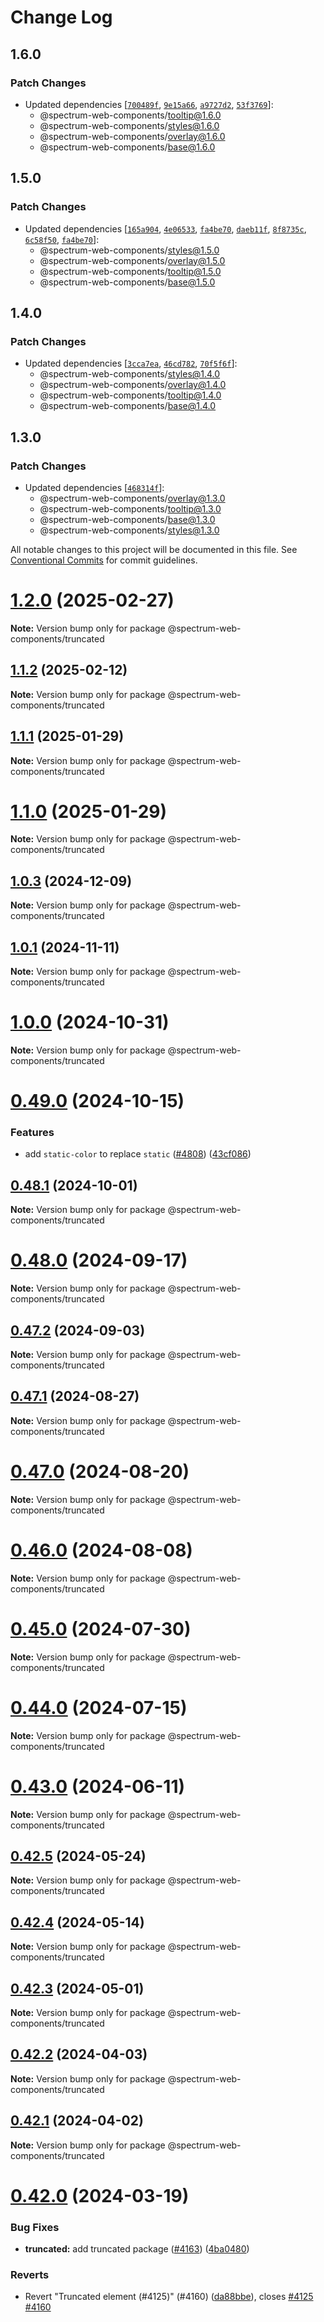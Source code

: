 # Change Log

## 1.6.0

### Patch Changes

-   Updated dependencies [[`700489f`](https://github.com/adobe/spectrum-web-components/commit/700489f87e96b895a687431486fb329c7497f2d6), [`9e15a66`](https://github.com/adobe/spectrum-web-components/commit/9e15a66a281745004add414ff977d4a71186aedd), [`a9727d2`](https://github.com/adobe/spectrum-web-components/commit/a9727d2975b01f440c09789c9e7e0122063b6f7e), [`53f3769`](https://github.com/adobe/spectrum-web-components/commit/53f3769f07b6e7853a8a4c0dc63b21fe14cf3d4b)]:
    -   @spectrum-web-components/tooltip@1.6.0
    -   @spectrum-web-components/styles@1.6.0
    -   @spectrum-web-components/overlay@1.6.0
    -   @spectrum-web-components/base@1.6.0

## 1.5.0

### Patch Changes

-   Updated dependencies [[`165a904`](https://github.com/adobe/spectrum-web-components/commit/165a904bd01fddea922fe87b181bbf41281f81f0), [`4e06533`](https://github.com/adobe/spectrum-web-components/commit/4e065332e0236757fc3a050e53747ce82ac40ed5), [`fa4be70`](https://github.com/adobe/spectrum-web-components/commit/fa4be70e9ab9dbeff26867edd3bdeb3f41c423e3), [`daeb11f`](https://github.com/adobe/spectrum-web-components/commit/daeb11f18792cf650518099fd29857139b6380b4), [`8f8735c`](https://github.com/adobe/spectrum-web-components/commit/8f8735c9ec3eac3b6473424c78257cb46ee17f70), [`6c58f50`](https://github.com/adobe/spectrum-web-components/commit/6c58f50f7b1f5489c11e0d3484e3f4a9d576f1c8), [`fa4be70`](https://github.com/adobe/spectrum-web-components/commit/fa4be70e9ab9dbeff26867edd3bdeb3f41c423e3)]:
    -   @spectrum-web-components/styles@1.5.0
    -   @spectrum-web-components/overlay@1.5.0
    -   @spectrum-web-components/tooltip@1.5.0
    -   @spectrum-web-components/base@1.5.0

## 1.4.0

### Patch Changes

-   Updated dependencies [[`3cca7ea`](https://github.com/adobe/spectrum-web-components/commit/3cca7eacf127c3fd759953db38a2b5a561bfb8dc), [`46cd782`](https://github.com/adobe/spectrum-web-components/commit/46cd7828f65491fc08790e5ba0aec412ee89199d), [`70f5f6f`](https://github.com/adobe/spectrum-web-components/commit/70f5f6f3a97b530fb20f9f5ee049e9a8c124b02d)]:
    -   @spectrum-web-components/styles@1.4.0
    -   @spectrum-web-components/overlay@1.4.0
    -   @spectrum-web-components/tooltip@1.4.0
    -   @spectrum-web-components/base@1.4.0

## 1.3.0

### Patch Changes

-   Updated dependencies [[`468314f`](https://github.com/adobe/spectrum-web-components/commit/468314f45cf5fedb2e9029da210a5886260abca9)]:
    -   @spectrum-web-components/overlay@1.3.0
    -   @spectrum-web-components/tooltip@1.3.0
    -   @spectrum-web-components/base@1.3.0
    -   @spectrum-web-components/styles@1.3.0

All notable changes to this project will be documented in this file.
See [Conventional Commits](https://conventionalcommits.org) for commit guidelines.

# [1.2.0](https://github.com/adobe/spectrum-web-components/compare/v1.1.2...v1.2.0) (2025-02-27)

**Note:** Version bump only for package @spectrum-web-components/truncated

## [1.1.2](https://github.com/adobe/spectrum-web-components/compare/v1.1.1...v1.1.2) (2025-02-12)

**Note:** Version bump only for package @spectrum-web-components/truncated

## [1.1.1](https://github.com/adobe/spectrum-web-components/compare/v1.1.0...v1.1.1) (2025-01-29)

**Note:** Version bump only for package @spectrum-web-components/truncated

# [1.1.0](https://github.com/adobe/spectrum-web-components/compare/v1.0.3...v1.1.0) (2025-01-29)

**Note:** Version bump only for package @spectrum-web-components/truncated

## [1.0.3](https://github.com/adobe/spectrum-web-components/compare/v1.0.1...v1.0.3) (2024-12-09)

**Note:** Version bump only for package @spectrum-web-components/truncated

## [1.0.1](https://github.com/adobe/spectrum-web-components/compare/v1.0.0...v1.0.1) (2024-11-11)

**Note:** Version bump only for package @spectrum-web-components/truncated

# [1.0.0](https://github.com/adobe/spectrum-web-components/compare/v0.49.0...v1.0.0) (2024-10-31)

**Note:** Version bump only for package @spectrum-web-components/truncated

# [0.49.0](https://github.com/adobe/spectrum-web-components/compare/v0.48.1...v0.49.0) (2024-10-15)

### Features

-   add `static-color` to replace `static` ([#4808](https://github.com/adobe/spectrum-web-components/issues/4808)) ([43cf086](https://github.com/adobe/spectrum-web-components/commit/43cf0865d902346568c755650f53410c7788f2a1))

## [0.48.1](https://github.com/adobe/spectrum-web-components/compare/v0.48.0...v0.48.1) (2024-10-01)

**Note:** Version bump only for package @spectrum-web-components/truncated

# [0.48.0](https://github.com/adobe/spectrum-web-components/compare/v0.47.2...v0.48.0) (2024-09-17)

**Note:** Version bump only for package @spectrum-web-components/truncated

## [0.47.2](https://github.com/adobe/spectrum-web-components/compare/v0.47.1...v0.47.2) (2024-09-03)

**Note:** Version bump only for package @spectrum-web-components/truncated

## [0.47.1](https://github.com/adobe/spectrum-web-components/compare/v0.47.0...v0.47.1) (2024-08-27)

**Note:** Version bump only for package @spectrum-web-components/truncated

# [0.47.0](https://github.com/adobe/spectrum-web-components/compare/v0.46.0...v0.47.0) (2024-08-20)

**Note:** Version bump only for package @spectrum-web-components/truncated

# [0.46.0](https://github.com/adobe/spectrum-web-components/compare/v0.45.0...v0.46.0) (2024-08-08)

**Note:** Version bump only for package @spectrum-web-components/truncated

# [0.45.0](https://github.com/adobe/spectrum-web-components/compare/v0.44.0...v0.45.0) (2024-07-30)

**Note:** Version bump only for package @spectrum-web-components/truncated

# [0.44.0](https://github.com/adobe/spectrum-web-components/compare/v0.42.4...v0.44.0) (2024-07-15)

**Note:** Version bump only for package @spectrum-web-components/truncated

# [0.43.0](https://github.com/adobe/spectrum-web-components/compare/v0.42.4...v0.43.0) (2024-06-11)

**Note:** Version bump only for package @spectrum-web-components/truncated

## [0.42.5](https://github.com/adobe/spectrum-web-components/compare/v0.42.4...v0.42.5) (2024-05-24)

**Note:** Version bump only for package @spectrum-web-components/truncated

## [0.42.4](https://github.com/adobe/spectrum-web-components/compare/v0.42.2...v0.42.4) (2024-05-14)

**Note:** Version bump only for package @spectrum-web-components/truncated

## [0.42.3](https://github.com/adobe/spectrum-web-components/compare/v0.42.2...v0.42.3) (2024-05-01)

**Note:** Version bump only for package @spectrum-web-components/truncated

## [0.42.2](https://github.com/adobe/spectrum-web-components/compare/v0.42.1...v0.42.2) (2024-04-03)

**Note:** Version bump only for package @spectrum-web-components/truncated

## [0.42.1](https://github.com/adobe/spectrum-web-components/compare/v0.42.0...v0.42.1) (2024-04-02)

**Note:** Version bump only for package @spectrum-web-components/truncated

# [0.42.0](https://github.com/adobe/spectrum-web-components/compare/v0.41.2...v0.42.0) (2024-03-19)

### Bug Fixes

-   **truncated:** add truncated package ([#4163](https://github.com/adobe/spectrum-web-components/issues/4163)) ([4ba0480](https://github.com/adobe/spectrum-web-components/commit/4ba0480e2c471d8bba14eb898963ab0dca2f2d5a))

### Reverts

-   Revert "Truncated element (#4125)" (#4160) ([da88bbe](https://github.com/adobe/spectrum-web-components/commit/da88bbe416a3ee5a991acdbceec2d698222e5f6a)), closes [#4125](https://github.com/adobe/spectrum-web-components/issues/4125) [#4160](https://github.com/adobe/spectrum-web-components/issues/4160)
